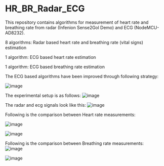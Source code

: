 # HR_BR_Radar_ECG

This repository contains algorithms for measurement of heart rate and breathing rate from radar (Infenion Sense2Gol Demo) and ECG (NodeMCU-AD8232).

8 algorithms: Radar based heart rate and breathing rate (vital signs) estimation

1 algorithm: ECG based heart rate estimation

1 algorithm: ECG based breathing rate estimation

The ECG based algorithms have been improved through following strategy:

![image](https://user-images.githubusercontent.com/47445756/173699882-6acea941-6439-4473-9bbb-696a77f3a62e.png)

The experimental setup is as follows:
![image](https://user-images.githubusercontent.com/47445756/173700031-08e5dc05-0642-4627-a447-c241dcd208a6.png)

The radar and ecg signals look like this:
![image](https://user-images.githubusercontent.com/47445756/173700281-449281f4-b24a-4573-89c4-958f38d83816.png)


Following is the comparison between Heart rate measurements:

![image](https://user-images.githubusercontent.com/47445756/173700087-a6b5e724-59d3-4b4a-9991-d44bcb6bd6ab.png)

![image](https://user-images.githubusercontent.com/47445756/173700102-4c0d87d5-a3e0-4041-a84a-a3da1314373f.png)

Following is the comparison between Breathing rate measurements:
![image](https://user-images.githubusercontent.com/47445756/173700176-91fce56c-4c80-49e9-8e47-6d56c78c1165.png)

![image](https://user-images.githubusercontent.com/47445756/173700200-2bb1be81-8a16-402d-a7ac-1bbc9a90be6f.png)




